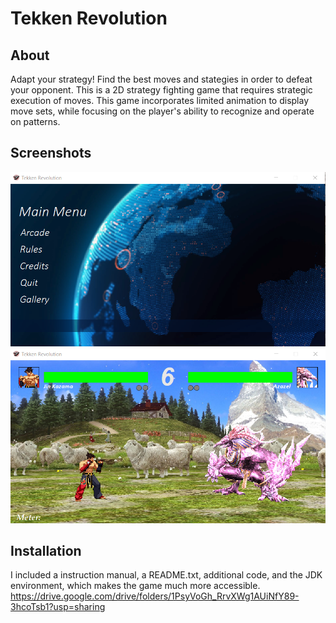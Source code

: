 # **Tekken Revolution**

## About
Adapt your strategy! Find the best moves and stategies in order to defeat your opponent. 
This is a 2D strategy fighting game that requires strategic execution of moves. 
This game incorporates limited animation to display move sets, while focusing on the player's ability to recognize and operate on patterns.

## Screenshots
![](img/Main%20Menu.png)
![](img/Hidden%20Stage.png)

## Installation 
I included a instruction manual, a README.txt, additional code, and the JDK environment, which makes the game much more accessible.
https://drive.google.com/drive/folders/1PsyVoGh_RrvXWg1AUiNfY89-3hcoTsb1?usp=sharing



